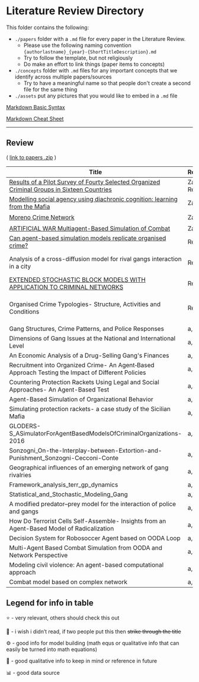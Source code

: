 # Literature Review Directory

This folder contains the following:

- `./papers` folder with a `.md` file for every paper in the Literature Review.  
  - Please use the following naming convention `{authorlastname}_{year}-{ShortTitleDescription}.md`
  - Try to follow the template, but not religiously
  - Do make an effort to link things (paper items to concepts)
- `./concepts` folder with `.md` files for any important concepts that we identify across multiple papers/sources
  - Try to have a meaningful name so that people don't create a second file for the same thing
- `./assets` put any pictures that you would like to embed in a `.md` file


[Markdown Basic Syntax](https://www.markdownguide.org/basic-syntax/)

[Markdown Cheat Sheet](https://www.markdownguide.org/cheat-sheet/)

***

## Review
( [link to papers .zip](https://drive.google.com/file/d/1Caj1-BxPCh3UhtOzkxZGo1o9aK6tjBJ6/view?usp=sharing) )

| Title | Reviewers | Info |
| ----------- | ----------- | ----------- |
| [Results of a Pilot Survey of Fourty Selected Organized Criminal Groups in Sixteen Countries](./papers/UNODC_2002-SurveyOrganizedCriminalGroups.md) | Zach, Renjie | ⭐️ ⚙️ 📕
| [Modelling social agency using diachronic cognition: learning from the Mafia](./papers/Neumann_2016-ModellingSocialAgencyInMafia.md) | Zach, b | 📕
| [Moreno Crime Network](./papers/Rossi_2015-MorenoCrimeNetwork.md) | Zach, b | ⭐️ 📊
| [ARTIFICIAL WAR Multiagent-Based Simulation of Combat](./papers/Ilachinski_2004-ArtificialWar.md) | Zach, b | ⚙️
| [Can agent-based simulation models replicate organised crime?](./papers/Troitzsch_2016_abm_organized_crime.md) | Renjie, b |⭐️,⚙️
| Analysis of a cross-diffusion model for rival gangs interaction in a city | Renjie, b |🙈 Too much math
| [EXTENDED STOCHASTIC BLOCK MODELS WITH APPLICATION TO CRIMINAL NETWORKS](./papers/Dunson_2020_ESB.md)| Renjie, b |📕
| Organised Crime Typologies- Structure, Activities and Conditions | Renjie, b |Similar to the UN study 
| Gang Structures, Crime Patterns, and Police Responses | a, b |
| Dimensions of Gang Issues at the National and International Level | a, b |
| An Economic Analysis of a Drug-Selling Gang's Finances | a, b |
| Recruitment into Organized Crime- An Agent‑Based Approach Testing the Impact of Different Policies | a, b |
| Countering Protection Rackets Using Legal and Social Approaches- An Agent-Based Test | a, b |
| Agent-Based Simulation of Organizational Behavior | a, b |
| Simulating protection rackets- a case study of the Sicilian Mafia | a, b |
| GLODERS-S_ASimulatorForAgentBasedModelsOfCriminalOrganizations-2016 | a, b |
| Sonzogni_On-the-Interplay-between-Extortion-and-Punishment_Sonzogni-Cecconi-Conte | a, b |
| Geographical influences of an emerging network of gang rivalries | a, b |
| Framework_analysis_terr_gp_dynamics | a, b |
| Statistical_and_Stochastic_Modeling_Gang | a, b |
| A modified predator–prey model for the interaction of police and gangs | a, b |
| How Do Terrorist Cells Self-Assemble- Insights from an Agent-Based Model of Radicalization | a, b |
| Decision System for Robosoccer Agent based on OODA Loop | a, b |
| Multi-Agent Based Combat Simulation from OODA and Network Perspective | a, b |
| Modeling civil violence: An agent-based computational approach | a, b |
| Combat model based on complex network | a, b |






## Legend for info in table
⭐️ - very relevant, others should check this out

🙈 - i wish i didn’t read, if two people put this then ~~strike through the title~~

⚙️ - good info for model building (math equs or qualitative info that can easily be turned into math equations)

📕 - good qualitative info to keep in mind or reference in future

📊 - good data source
